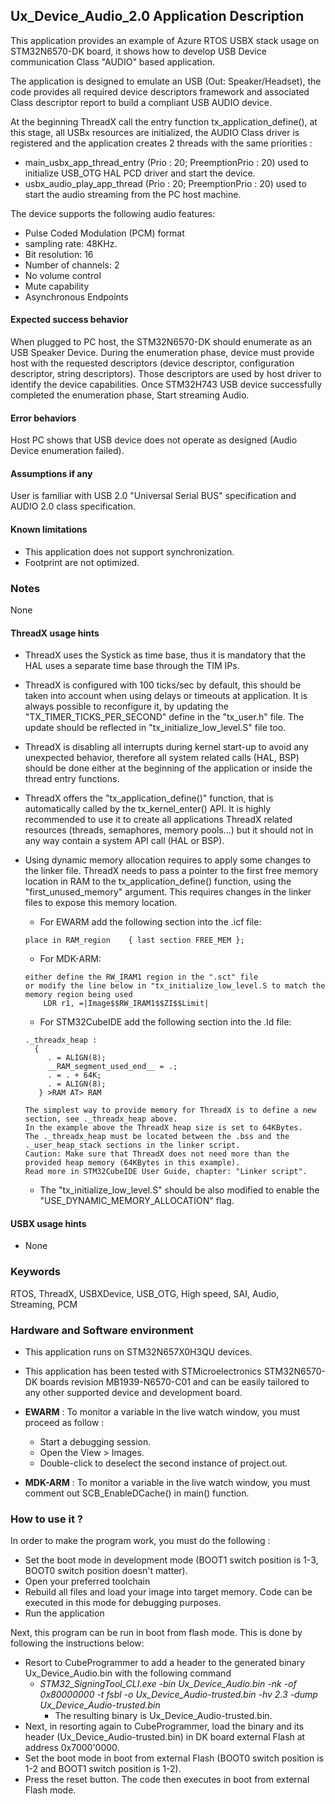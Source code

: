 
## <b>Ux_Device_Audio_2.0 Application Description</b>

This application provides an example of Azure RTOS USBX stack usage on STM32N6570-DK board, it shows how to develop USB Device communication Class "AUDIO" based application.

The application is designed to emulate an USB (Out: Speaker/Headset), the code provides all required device descriptors framework
and associated Class descriptor report to build a compliant USB AUDIO device.

At the beginning ThreadX call the entry function tx_application_define(), at this stage, all USBx resources
are initialized, the AUDIO Class driver is registered and the application creates 2 threads with the same priorities :

  - main_usbx_app_thread_entry (Prio : 20; PreemptionPrio : 20) used to initialize USB_OTG HAL PCD driver and start the device.
  - usbx_audio_play_app_thread (Prio : 20; PreemptionPrio : 20) used to start the audio streaming from the PC host machine.

The device supports the following audio features:
  - Pulse Coded Modulation (PCM) format
  - sampling rate: 48KHz.
  - Bit resolution: 16
  - Number of channels: 2
  - No volume control
  - Mute capability
  - Asynchronous Endpoints

#### <b>Expected success behavior</b>

When plugged to PC host, the STM32N6570-DK should enumerate as an USB Speaker Device.
During the enumeration phase, device must provide host with the requested descriptors (device descriptor, configuration descriptor, string descriptors).
Those descriptors are used by host driver to identify the device capabilities. Once STM32H743 USB device successfully completed the enumeration phase,
Start streaming Audio.

#### <b>Error behaviors</b>

Host PC shows that USB device does not operate as designed (Audio Device enumeration failed).

#### <b>Assumptions if any</b>

User is familiar with USB 2.0 "Universal Serial BUS" specification and AUDIO 2.0 class specification.

#### <b>Known limitations</b>

 - This application does not support synchronization.
 - Footprint are not optimized.

### <b>Notes</b>

None

#### <b>ThreadX usage hints</b>

 - ThreadX uses the Systick as time base, thus it is mandatory that the HAL uses a separate time base through the TIM IPs.
 - ThreadX is configured with 100 ticks/sec by default, this should be taken into account when using delays or timeouts at application. It is always possible to reconfigure it, by updating the "TX_TIMER_TICKS_PER_SECOND" define in the "tx_user.h" file. The update should be reflected in "tx_initialize_low_level.S" file too.
 - ThreadX is disabling all interrupts during kernel start-up to avoid any unexpected behavior, therefore all system related calls (HAL, BSP) should be done either at the beginning of the application or inside the thread entry functions.
 - ThreadX offers the "tx_application_define()" function, that is automatically called by the tx_kernel_enter() API.
   It is highly recommended to use it to create all applications ThreadX related resources (threads, semaphores, memory pools...)  but it should not in any way contain a system API call (HAL or BSP).
 - Using dynamic memory allocation requires to apply some changes to the linker file.
   ThreadX needs to pass a pointer to the first free memory location in RAM to the tx_application_define() function,
   using the "first_unused_memory" argument.
   This requires changes in the linker files to expose this memory location.
    + For EWARM add the following section into the .icf file:
     ```
     place in RAM_region    { last section FREE_MEM };
     ```
    + For MDK-ARM:
    ```
    either define the RW_IRAM1 region in the ".sct" file
    or modify the line below in "tx_initialize_low_level.S to match the memory region being used
        LDR r1, =|Image$$RW_IRAM1$$ZI$$Limit|
    ```
    + For STM32CubeIDE add the following section into the .ld file:
    ```
    ._threadx_heap :
      {
         . = ALIGN(8);
         __RAM_segment_used_end__ = .;
         . = . + 64K;
         . = ALIGN(8);
       } >RAM AT> RAM
    ```

       The simplest way to provide memory for ThreadX is to define a new section, see ._threadx_heap above.
       In the example above the ThreadX heap size is set to 64KBytes.
       The ._threadx_heap must be located between the .bss and the ._user_heap_stack sections in the linker script.
       Caution: Make sure that ThreadX does not need more than the provided heap memory (64KBytes in this example).
       Read more in STM32CubeIDE User Guide, chapter: "Linker script".

    + The "tx_initialize_low_level.S" should be also modified to enable the "USE_DYNAMIC_MEMORY_ALLOCATION" flag.

#### <b>USBX usage hints</b>

- None

### <b>Keywords</b>

RTOS, ThreadX, USBXDevice, USB_OTG, High speed, SAI, Audio, Streaming, PCM

### <b>Hardware and Software environment</b>

  - This application runs on STM32N657X0H3QU devices.
  - This application has been tested with STMicroelectronics STM32N6570-DK boards revision MB1939-N6570-C01 and can be easily tailored to any other supported device and development board.

  - **EWARM** : To monitor a variable in the live watch window, you must proceed as follow :
    - Start a debugging session.
    - Open the View > Images.
    - Double-click to deselect the second instance of project.out.

  - **MDK-ARM** : To monitor a variable in the live watch window, you must comment out SCB_EnableDCache() in main() function.

### <b>How to use it ?</b>

In order to make the program work, you must do the following :

 - Set the boot mode in development mode (BOOT1 switch position is 1-3, BOOT0 switch position doesn't matter).
 - Open your preferred toolchain
 - Rebuild all files and load your image into target memory. Code can be executed in this mode for debugging purposes.
 - Run the application

 Next, this program can be run in boot from flash mode. This is done by following the instructions below:

 - Resort to CubeProgrammer to add a header to the generated binary Ux_Device_Audio.bin with the following command
   - *STM32_SigningTool_CLI.exe -bin Ux_Device_Audio.bin -nk -of 0x80000000 -t fsbl -o Ux_Device_Audio-trusted.bin -hv 2.3 -dump Ux_Device_Audio-trusted.bin*
       - The resulting binary is Ux_Device_Audio-trusted.bin.
 - Next, in resorting again to CubeProgrammer, load the binary and its header (Ux_Device_Audio-trusted.bin) in DK board external Flash at address 0x7000'0000.
 - Set the boot mode in boot from external Flash (BOOT0 switch position is 1-2 and BOOT1 switch position is 1-2).
 - Press the reset button. The code then executes in boot from external Flash mode.